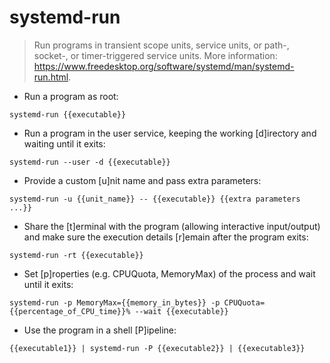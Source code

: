 # systemd-run

> Run programs in transient scope units, service units, or path-, socket-, or timer-triggered service units.
> More information: <https://www.freedesktop.org/software/systemd/man/systemd-run.html>.

- Run a program as root:

`systemd-run {{executable}}`

- Run a program in the user service, keeping the working [d]irectory and waiting until it exits:

`systemd-run --user -d {{executable}}`

- Provide a custom [u]nit name and pass extra parameters:

`systemd-run -u {{unit_name}} -- {{executable}} {{extra parameters ...}}`

- Share the [t]erminal with the program (allowing interactive input/output) and make sure the execution details [r]emain after the program exits:

`systemd-run -rt {{executable}}`

- Set [p]roperties (e.g. CPUQuota, MemoryMax) of the process and wait until it exits:

`systemd-run -p MemoryMax={{memory_in_bytes}} -p CPUQuota={{percentage_of_CPU_time}}% --wait {{executable}}`

- Use the program in a shell [P]ipeline:

`{{executable1}} | systemd-run -P {{executable2}} | {{executable3}}`
